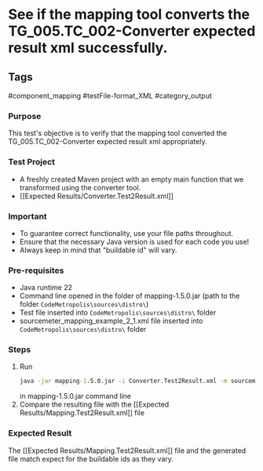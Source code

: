 # See if the mapping tool converts the TG_005.TC_002-Converter expected result xml successfully.

## Tags
#component_mapping #testFile-format_XML #category_output

### Purpose
This test's objective is to verify that the mapping tool converted the TG_005.TC_002-Converter expected result xml appropriately.

### Test Project
- A freshly created Maven project with an empty main function that we transformed using the converter tool.
- [[Expected Results/Converter.Test2Result.xml]]

### Important
- To guarantee correct functionality, use your file paths throughout.  
- Ensure that the necessary Java version is used for each code you use!
- Always keep in mind that "buildable id" will vary.

### Pre-requisites
- Java runtime 22
- Command line opened in the folder of mapping-1.5.0.jar (path to the folder `CodeMetropolis\sources\distro\`)
- Test file inserted into `CodeMetropolis\sources\distro\` folder
- sourcemeter_mapping_example_2_1.xml file inserted into `CodeMetropolis\sources\distro\` folder

### Steps
1.  Run
	```cmd
	java -jar mapping-1.5.0.jar -i Converter.Test2Result.xml -m sourcemeter_mapping_example_2_1.xml
	```
	in mapping-1.5.0.jar command line
2. Compare the resulting file with the [[Expected Results/Mapping.Test2Result.xml]] file

### Expected Result
The [[Expected Results/Mapping.Test2Result.xml]] file and the generated file match expect for the buildable ids as they vary.